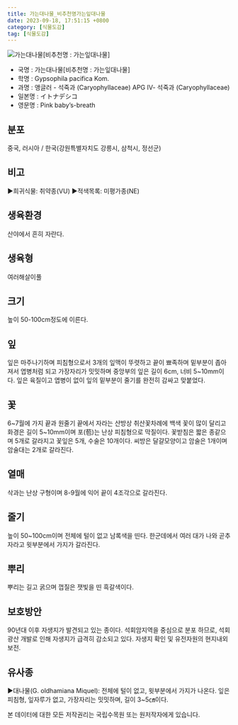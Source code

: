 ```yaml
---
title: 가는대나물_비추천명가는잎대나물
date: 2023-09-18, 17:51:15 +0800
category: [식물도감]
tag: [식물도감]
---
```




![가는대나물[비추천명 : 가는잎대나물]](http://www.nature.go.kr/fileUpload/plants/basic/Caryophyllaceae/Gypsophila/9090/1_th2.JPG)
- 국명 : 가는대나물[비추천명 : 가는잎대나물]
- 학명 : Gypsophila pacifica Kom.
- 과명 : 앵글러 - 석죽과 (Caryophyllaceae) APG Ⅳ- 석죽과 (Caryophyllaceae)
- 일본명 : イトナデシコ
- 영문명 : Pink baby’s-breath


## 분포
중국, 러시아 / 한국(강원특별자치도 강릉시, 삼척시, 정선군)
## 비고
▶희귀식물: 취약종(VU)▶적색목록: 미평가종(NE)
## 생육환경
산야에서 흔히 자란다.
## 생육형
여러해살이풀
## 크기
높이 50-100cm정도에 이른다.
## 잎
잎은 마주나기하며 피침형으로서 3개의 잎맥이 뚜렷하고 끝이 뾰족하며 밑부분이 좁아져서 엽병처럼 되고 가장자리가 밋밋하며 중앙부의 잎은 길이 6cm, 너비 5~10mm이다. 잎은 육질이고 엽병이 없이 잎의 밑부분이 줄기를 완전히 감싸고 맞붙었다.
## 꽃
6~7월에 가지 끝과 원줄기 끝에서 자라는 산방상 취산꽃차례에 백색 꽃이 많이 달리고 화경은 길이 5~10mm이며 포(苞)는 난상 피침형으로 막질이다. 꽃받침은 짧은 종같으며 5개로 갈라지고 꽃잎은 5개, 수술은 10개이다. 씨방은 달걀모양이고 암술은 1개이며 암술대는 2개로 갈라진다.
## 열매
삭과는 난상 구형이며 8-9월에 익어 끝이 4조각으로 갈라진다.
## 줄기
높이 50~100cm이며 전체에 털이 없고 남록색을 띤다. 한군데에서 여러 대가 나와 곧추 자라고 윗부분에서 가지가 갈라진다.
## 뿌리
뿌리는 길고 굵으며 껍질은 잿빛을 띤 흑갈색이다.
## 보호방안
90년대 이후 자생지가 발견되고 있는 종이다. 석회암지역을 중심으로 분포 하므로, 석회광산 개발로 인해 자생지가 급격히 감소되고 있다. 자생지 확인 및 유전자원의 현지내외 보전.
## 유사종
▶대나물(G. oldhamiana Miquel): 전체에 털이 없고, 윗부분에서 가지가 나온다. 잎은 피침형, 잎자루가 없고, 가장자리는 밋밋하며, 길이 3~5㎝이다.






본 데이터에 대한 모든 저작권리는 국립수목원 또는 원저작자에게 있습니다.
